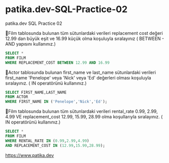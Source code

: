 # patika.dev-SQL-Practice-02
patika.dev SQL Practice 02

🔸Film tablosunda bulunan tüm sütunlardaki verileri replacement cost değeri 12.99 dan büyük eşit ve 16.99 küçük olma koşuluyla sıralayınız ( BETWEEN - AND yapısını kullanınız.)

``` sql
SELECT *
FROM FILM
WHERE REPLACEMENT_COST BETWEEN 12.99 AND 16.99

```
🔸Actor tablosunda bulunan first_name ve last_name sütunlardaki verileri first_name 'Penelope' veya 'Nick' veya 'Ed' değerleri olması koşuluyla sıralayınız. ( IN operatörünü kullanınız.)

``` sql
SELECT FIRST_NAME,LAST_NAME
FROM ACTOR
WHERE FIRST_NAME IN ('Penelope','Nick','Ed');

```

🔸Film tablosunda bulunan tüm sütunlardaki verileri rental_rate 0.99, 2.99, 4.99 VE replacement_cost 12.99, 15.99, 28.99 olma koşullarıyla sıralayınız. ( IN operatörünü kullanınız.)

``` sql
SELECT *
FROM FILM
WHERE RENTAL_RATE IN (0.99,2.99,4.99) 
AND REPLACEMENT_COST IN (12.99,15.99,28.99);

```
https://www.patika.dev
